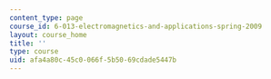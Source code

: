 ```yaml
---
content_type: page
course_id: 6-013-electromagnetics-and-applications-spring-2009
layout: course_home
title: ''
type: course
uid: afa4a80c-45c0-066f-5b50-69cdade5447b
---
```

